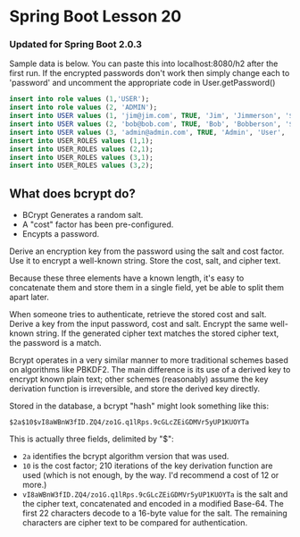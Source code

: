 
# Spring Boot Lesson 20
### Updated for Spring Boot 2.0.3


Sample data is below. You can paste this into localhost:8080/h2 after the first run. If the encrypted passwords don't work then simply change each to 'password' and uncomment the appropriate code in User.getPassword()
```sql
insert into role values (1,'USER');
insert into role values (2, 'ADMIN');
insert into USER values (1, 'jim@jim.com', TRUE, 'Jim', 'Jimmerson', '$2a$10$UiEzkUUnqIUZ/G.TkBvGseoMM.1SnyDtKI0bilHnMhpwj0ZWoocIG', 'jim');
insert into USER values (2, 'bob@bob.com', TRUE, 'Bob', 'Bobberson', '$2a$10$UiEzkUUnqIUZ/G.TkBvGseoMM.1SnyDtKI0bilHnMhpwj0ZWoocIG', 'bob');
insert into USER values (3, 'admin@admin.com', TRUE, 'Admin', 'User', '$2a$10$yN/fZnL7rCHgkM3BSjbfQ.KPe.5IxvuwnaDvFnbbJwi7S/JvhYXY.', 'admin');
insert into USER_ROLES values (1,1);
insert into USER_ROLES values (2,1);
insert into USER_ROLES values (3,1);
insert into USER_ROLES values (3,2);
```


## What does bcrypt do?
* BCrypt Generates a random salt. 
* A "cost" factor has been pre-configured. 
* Encypts a password.

Derive an encryption key from the password using the salt and cost factor. 
Use it to encrypt a well-known string. Store the cost, salt, and cipher text. 

Because these three elements have a known length, 
it's easy to concatenate them and store them in a single field, 
yet be able to split them apart later.

When someone tries to authenticate, retrieve the stored cost and salt. 
Derive a key from the input password, cost and salt. 
Encrypt the same well-known string. 
If the generated cipher text matches the stored cipher text, the password is a match.

Bcrypt operates in a very similar manner to more traditional schemes 
based on algorithms like PBKDF2. 
The main difference is its use of a derived key to encrypt known plain text; 
other schemes (reasonably) assume the key derivation function is irreversible, 
and store the derived key directly.

Stored in the database, a bcrypt "hash" might look something like this:

```$2a$10$vI8aWBnW3fID.ZQ4/zo1G.q1lRps.9cGLcZEiGDMVr5yUP1KUOYTa```

This is actually three fields, delimited by "$":

* ```2a``` identifies the bcrypt algorithm version that was used.
* ```10``` is the cost factor; 210 iterations of the key derivation function are used (which is not enough, by the way. I'd recommend a cost of 12 or more.)
* ```vI8aWBnW3fID.ZQ4/zo1G.q1lRps.9cGLcZEiGDMVr5yUP1KUOYTa``` is the salt and the cipher text, concatenated and encoded in a modified Base-64. The first 22 characters decode to a 16-byte value for the salt. The remaining characters are cipher text to be compared for authentication.
